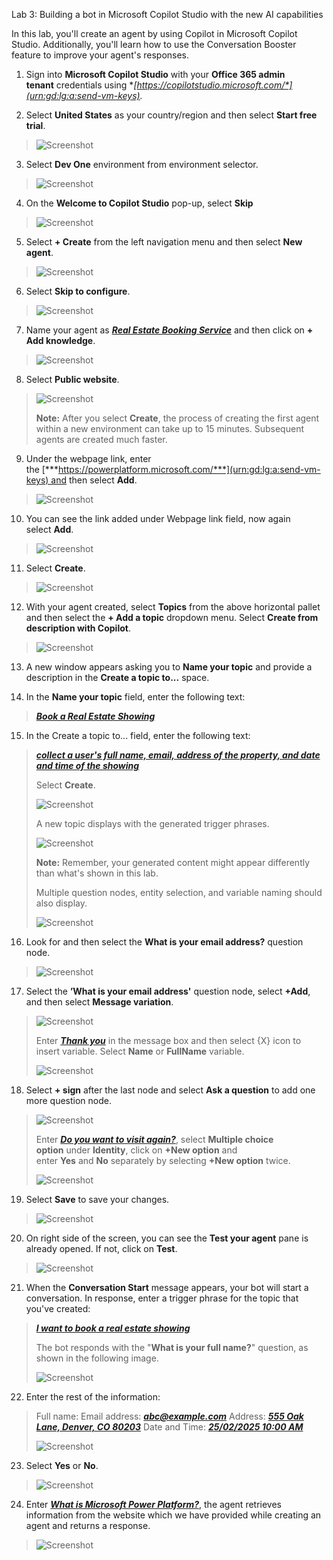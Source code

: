 Lab 3: Building a bot in Microsoft Copilot Studio with the new AI
capabilities

In this lab, you'll create an agent by using Copilot in Microsoft
Copilot Studio. Additionally, you'll learn how to use the Conversation
Booster feature to improve your agent's responses.

1.  Sign into **Microsoft Copilot Studio** with your **Office 365 admin
    tenant** credentials
    using **[*https://copilotstudio.microsoft.com/*](urn:gd:lg:a:send-vm-keys).**

2.  Select **United States** as your country/region and then
    select **Start free trial**.

> ![Screenshot](./media/image1.png)

3.  Select **Dev One** environment from environment selector.

> ![Screenshot](./media/image2.png)

4.  On the **Welcome to Copilot Studio** pop-up, select **Skip**

> ![Screenshot](./media/image3.png)

5.  Select **+ Create** from the left navigation menu and then
    select **New agent**.

> ![Screenshot](./media/image4.png)

6.  Select **Skip to configure**.

> ![Screenshot](./media/image5.png)

7.  Name your agent as [***Real Estate Booking
    Service***](urn:gd:lg:a:send-vm-keys) and then click on **+ Add
    knowledge**.

> ![Screenshot](./media/image6.png)

8.  Select **Public website**.

> ![Screenshot](./media/image7.png)
>
> **Note:** After you select **Create**, the process of creating the
> first agent within a new environment can take up to 15 minutes.
> Subsequent agents are created much faster.

9.  Under the webpage link, enter
    the [***https://powerplatform.microsoft.com/***](urn:gd:lg:a:send-vm-keys) and
    then select **Add**.

> ![Screenshot](./media/image8.png)

10. You can see the link added under Webpage link field, now again
    select **Add**.

> ![Screenshot](./media/image9.png)

11. Select **Create**.

> ![Screenshot](./media/image10.png)

12. With your agent created, select **Topics** from the above horizontal
    pallet and then select the **+ Add a topic** dropdown menu.
    Select **Create from description with Copilot**.

> ![Screenshot](./media/image11.png)

13. A new window appears asking you to **Name your topic** and provide a
    description in the **Create a topic to...** space.

14. In the **Name your topic** field, enter the following text:

> [***Book a Real Estate Showing***](urn:gd:lg:a:send-vm-keys)

15. In the Create a topic to... field, enter the following text:

> [***collect a user's full name, email, address of the property, and
> date and time of the showing***](urn:gd:lg:a:send-vm-keys)
>
> Select **Create**.
>
> ![Screenshot](./media/image12.png)
>
> A new topic displays with the generated trigger phrases.
>
> ![Screenshot](./media/image13.png)
>
> **Note:** Remember, your generated content might appear differently
> than what's shown in this lab.
>
> Multiple question nodes, entity selection, and variable naming should
> also display.
>
> ![Screenshot](./media/image14.png)

16. Look for and then select the **What is your email
    address?** question node.

> ![Screenshot](./media/image15.png)

17. Select the **’What is your email address'** question node,
    select **+Add**, and then select **Message variation**.

> ![Screenshot](./media/image16.png)
>
> Enter [***Thank you***](urn:gd:lg:a:send-vm-keys) in the message box
> and then select {X} icon to insert variable.
> Select **Name** or **FullName** variable.
>
> ![Screenshot](./media/image17.png)

18. Select **+ sign** after the last node and select **Ask a
    question** to add one more question node.

> ![Screenshot](./media/image18.png)
>
> Enter [***Do you want to visit again?***](urn:gd:lg:a:send-vm-keys),
> select **Multiple choice option** under **Identity**, click on **+New
> option** and enter **Yes** and **No** separately by selecting **+New
> option** twice.
>
> ![Screenshot](./media/image19.png)

19. Select **Save** to save your changes.

> ![Screenshot](./media/image20.png)

20. On right side of the screen, you can see the **Test your
    agent** pane is already opened. If not, click on **Test**.

> ![Screenshot](./media/image21.png)

21. When the **Conversation Start** message appears, your bot will start
    a conversation. In response, enter a trigger phrase for the topic
    that you've created:

> [***I want to book a real estate showing***](urn:gd:lg:a:send-vm-keys)
>
> The bot responds with the "**What is your full name?**" question, as
> shown in the following image.
>
> ![Screenshot](./media/image22.png)

22. Enter the rest of the information:

> Full name: Email
> address: [***abc@example.com***](urn:gd:lg:a:send-vm-keys) Address: [***555
> Oak Lane, Denver, CO 80203***](urn:gd:lg:a:send-vm-keys) Date and
> Time: [***25/02/2025 10:00 AM***](urn:gd:lg:a:send-vm-keys)
>
> ![Screenshot](./media/image23.png)

23. Select **Yes** or **No**.

> ![Screenshot](./media/image24.png)

24. Enter [***What is Microsoft Power
    Platform?***](urn:gd:lg:a:send-vm-keys), the agent retrieves
    information from the website which we have provided while creating
    an agent and returns a response.

> ![Screenshot](./media/image25.png)
